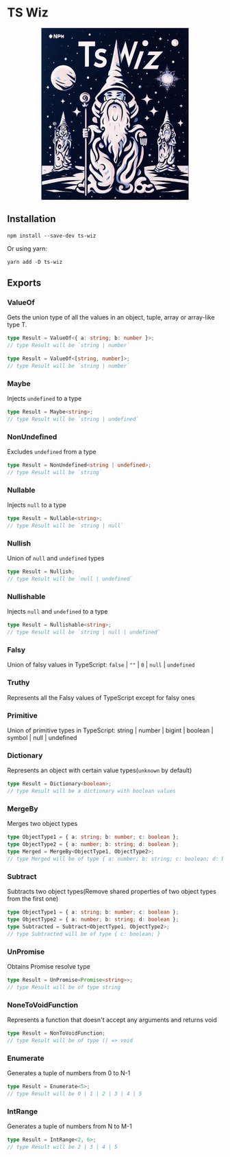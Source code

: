 # TS Wiz

<p align="center">
  <img src="./docs/cover.jpg" height="400" />
</p>

## Installation

```
npm install --save-dev ts-wiz
```

Or using yarn:

```
yarn add -D ts-wiz
```

## Exports

### ValueOf

Gets the union type of all the values in an object, tuple, array or array-like type T.

```typescript
type Result = ValueOf<{ a: string; b: number }>;
// type Result will be `string | number`
```

```typescript
type Result = ValueOf<[string, number]>;
// type Result will be `string | number`
```

### Maybe

Injects `undefined` to a type

```typescript
type Result = Maybe<string>;
// type Result will be `string | undefined`
```

### NonUndefined

Excludes `undefined` from a type

```typescript
type Result = NonUndefined<string | undefined>;
// type Result will be `string`
```

### Nullable

Injects `null` to a type

```typescript
type Result = Nullable<string>;
// type Result will be `string | null`
```

### Nullish

Union of `null` and `undefined` types

```typescript
type Result = Nullish;
// type Result will be `null | undefined`
```

### Nullishable

Injects `null` and `undefined` to a type

```typescript
type Result = Nullishable<string>;
// type Result will be `string | null | undefined`
```

### Falsy

Union of falsy values in TypeScript: `false` | `""` | `0` | `null` | `undefined`

### Truthy

Represents all the Falsy values of TypeScript except for falsy ones

### Primitive

Union of primitive types in TypeScript: string | number | bigint | boolean | symbol | null | undefined

### Dictionary

Represents an object with certain value types(`unknown` by default)

```typescript
type Result = Dictionary<boolean>;
// type Result will be a dictionary with boolean values
```

### MergeBy

Merges two object types

```typescript
type ObjectType1 = { a: string; b: number; c: boolean };
type ObjectType2 = { a: number; b: string; d: boolean };
type Merged = MergeBy<ObjectType1, ObjectType2>;
// type Merged will be of type { a: number; b: string; c: boolean; d: boolean }
```

### Subtract

Subtracts two object types(Remove shared properties of two object types from the first one)

```typescript
type ObjectType1 = { a: string; b: number; c: boolean };
type ObjectType2 = { a: number; b: string; d: boolean };
type Subtracted = Subtract<ObjectType1, ObjectType2>;
// type Subtracted will be of type { c: boolean; }
```

### UnPromise

Obtains Promise resolve type

```typescript
type Result = UnPromise<Promise<string>>;
// type Result will be of type string
```

### NoneToVoidFunction

Represents a function that doesn't accept any arguments and returns void

```typescript
type Result = NonToVoidFunction;
// type Result will be of type () => void
```

### Enumerate

Generates a tuple of numbers from 0 to N-1

```typescript
type Result = Enumerate<5>;
// type Result will be 0 | 1 | 2 | 3 | 4 | 5
```

### IntRange

Generates a tuple of numbers from N to M-1

```typescript
type Result = IntRange<2, 6>;
// type Result will be 2 | 3 | 4 | 5
```
